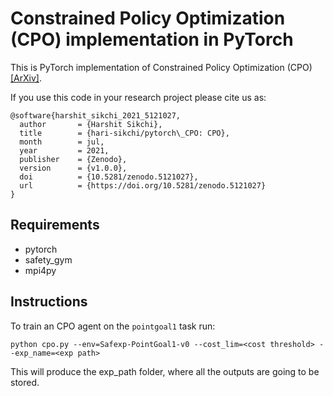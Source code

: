 # Constrained Policy Optimization (CPO) implementation in PyTorch

This is PyTorch implementation of Constrained Policy Optimization (CPO) [[ArXiv]](https://arxiv.org/abs/1705.10528).

If you use this code in your research project please cite us as:
```
@software{harshit_sikchi_2021_5121027,
  author       = {Harshit Sikchi},
  title        = {hari-sikchi/pytorch\_CPO: CPO},
  month        = jul,
  year         = 2021,
  publisher    = {Zenodo},
  version      = {v1.0.0},
  doi          = {10.5281/zenodo.5121027},
  url          = {https://doi.org/10.5281/zenodo.5121027}
}
```

## Requirements

* pytorch
* safety_gym
* mpi4py


## Instructions
To train an CPO agent on the `pointgoal1` task run:
```
python cpo.py --env=Safexp-PointGoal1-v0 --cost_lim=<cost threshold> --exp_name=<exp path>
```
This will produce the exp_path folder, where all the outputs are going to be stored. 

